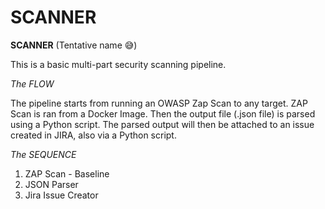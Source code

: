 # SCANNER

__SCANNER__ (Tentative name 😅)

This is a basic multi-part security scanning pipeline.

_The FLOW_

The pipeline starts from running an OWASP Zap Scan to any target. ZAP Scan is ran from a Docker Image.
Then the output file (.json file) is parsed using a Python script. The parsed output will then be
attached to an issue created in JIRA, also via a Python script.

_The SEQUENCE_

1. ZAP Scan - Baseline
2. JSON Parser
3. Jira Issue Creator




